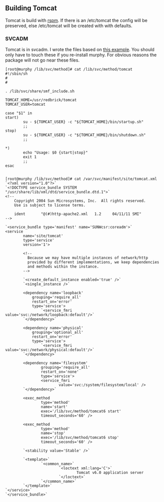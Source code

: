 ## Building Tomcat

Tomcat is build with [rspm](rspm). If there is an /etc/tomcat the config will be preserved, else /etc/tomcat will be created with with defaults.

### SVCADM

Tomcat is in svcadm. I wrote the files based on [this example](http://dubdubdub.co.uk/wiki/solaris/SMF). You should only have to touch these if you re-install murphy.
For obvious reasons the package will not go near these files.


	[root@murphy /lib/svc/method]# cat /lib/svc/method/tomcat
	#!/sbin/sh
	#
	#

	. /lib/svc/share/smf_include.sh

	TOMCAT_HOME=/usr/redbrick/tomcat
	TOMCAT_USER=tomcat
	
	case "$1" in
	start)
	        su - ${TOMCAT_USER} -c "${TOMCAT_HOME}/bin/startup.sh"
	        ;;
	stop)
	        su - ${TOMCAT_USER} -c "${TOMCAT_HOME}/bin/shutdown.sh"
	        ;;

	*)
	        echo "Usage: $0 {start|stop}"
	        exit 1
	        ;;
	esac


	[root@murphy /lib/svc/method]# cat /var/svc/manifest/site/tomcat.xml
	`<?xml version="1.0"?>`
	`<!DOCTYPE service_bundle SYSTEM "/usr/share/lib/xml/dtd/service_bundle.dtd.1">`
	<!--
	    Copyright 2004 Sun Microsystems, Inc.  All rights reserved.
	    Use is subject to license terms.

	    ident       "@(#)http-apache2.xml   1.2     04/11/11 SMI"
	-->

	`<service_bundle type='manifest' name='SUNWcsr:coreadm'>`
	<service
	        name='site/tomcat'
	        type='service'
	        version='1'>

	        <!--
	          Because we may have multiple instances of network/http
	          provided by different implementations, we keep dependencies
	          and methods within the instance.
	        -->

	        `<create_default_instance enabled='true' />`
	        `<single_instance />`

	        <dependency name='loopback'
	            grouping='require_all'
	            restart_on='error'
	            type='service'>
	                `<service_fmri value='svc:/network/loopback:default'/>`
	        `</dependency>`

	        <dependency name='physical'
	            grouping='optional_all'
	            restart_on='error'
	            type='service'>
	                `<service_fmri value='svc:/network/physical:default'/>`
	        `</dependency>`

	        <dependency name='filesystem'
	                grouping='require_all'
	                restart_on='none'
	                type='service'>
	                <service_fmri
	                        value='svc:/system/filesystem/local' />
	        `</dependency>`

	        <exec_method
	                type='method'
	                name='start'
	                exec='/lib/svc/method/tomcat6 start'
	                timeout_seconds='60' />

	        <exec_method
	                type='method'
	                name='stop'
	                exec='/lib/svc/method/tomcat6 stop'
	                timeout_seconds='60' />

	        `<stability value='Stable' />`

	        `<template>`
	                `<common_name>`
	                        `<loctext xml:lang='C'>`
	                                Tomcat v6.0 application server
	                        `</loctext>`
	                `</common_name>`
	        `</template>`
	`</service>`
	`</service_bundle>`
